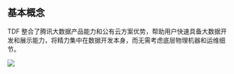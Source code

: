 ## 基本概念

TDF 整合了腾讯大数据产品能力和公有云方案优势，帮助用户快速具备大数据开发和展示能力，将精力集中在数据开发本身，而无需考虑底层物理机器和运维细节。

![](//mc.qcloudimg.com/static/img/578c2cba0590a40a33aa67505ad8f807/image.png)

